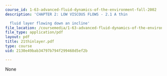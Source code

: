 ```yaml
---
course_id: 1-63-advanced-fluid-dynamics-of-the-environment-fall-2002
description: 'CHAPTER 2: LOW VISCOUS FLOWS - 2.1 A thin

  fluid layer flowing down an incline'
file_location: /coursemedia/1-63-advanced-fluid-dynamics-of-the-environment-fall-2002/2130e49bab34797b794f299468d5ef2b_21thinlayer.pdf
file_type: application/pdf
layout: pdf
title: 21thinlayer.pdf
type: course
uid: 2130e49bab34797b794f299468d5ef2b

---
```

None